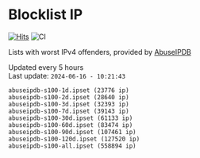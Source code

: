 # Blocklist IP

[![Hits](https://hits.seeyoufarm.com/api/count/incr/badge.svg?url=https%3A%2F%2Fgithub.com%2Fborestad%2Fblocklist-ip%2F&count_bg=%2379C83D&title_bg=%23555555&icon=&icon_color=%23E7E7E7&title=hits&edge_flat=false)](https://hits.seeyoufarm.com)  ![CI](https://img.shields.io/github/workflow/status/borestad/blocklist-ip/CI?style=flat-square)

Lists with worst IPv4 offenders, provided by [AbuseIPDB](https://www.abuseipdb.com/)

<!-- FOOTER-PLACEHOLDER -->
Updated every 5 hours<br>
Last update: `2024-06-16 - 10:21:43`
```
abuseipdb-s100-1d.ipset (23776 ip)
abuseipdb-s100-2d.ipset (28640 ip)
abuseipdb-s100-3d.ipset (32393 ip)
abuseipdb-s100-7d.ipset (39143 ip)
abuseipdb-s100-30d.ipset (61133 ip)
abuseipdb-s100-60d.ipset (83474 ip)
abuseipdb-s100-90d.ipset (107461 ip)
abuseipdb-s100-120d.ipset (127520 ip)
abuseipdb-s100-all.ipset (558894 ip)
```
